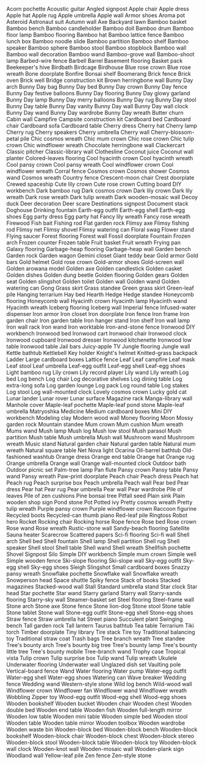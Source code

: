 Acorn pochette
Acoustic guitar
Angled signpost
Apple chair
Apple dress
Apple hat
Apple rug
Apple umbrella
Apple wall
Armor shoes
Aroma pot
Asteroid
Astronaut suit
Autumn wall
Axe
Backyard lawn
Bamboo basket
Bamboo bench
Bamboo candleholder
Bamboo doll
Bamboo drum
Bamboo floor lamp
Bamboo flooring
Bamboo hat
Bamboo lattice fence
Bamboo lunch box
Bamboo noodle slide
Bamboo partition
Bamboo shelf
Bamboo speaker
Bamboo sphere
Bamboo stool
Bamboo stopblock
Bamboo wall
Bamboo wall decoration
Bamboo wand
Bamboo-grove wall
Bamboo-shoot lamp
Barbed-wire fence
Barbell
Barrel
Basement flooring
Basket pack
Beekeeper's hive
Birdbath
Birdcage
Birdhouse
Blue rose crown
Blue rose wreath
Bone doorplate
Bonfire
Bonsai shelf
Boomerang
Brick fence
Brick oven
Brick well
Bridge construction kit
Brown herringbone wall
Bunny Day arch
Bunny Day bag
Bunny Day bed
Bunny Day crown
Bunny Day fence
Bunny Day festive balloons
Bunny Day flooring
Bunny Day glowy garland
Bunny Day lamp
Bunny Day merry balloons
Bunny Day rug
Bunny Day stool
Bunny Day table
Bunny Day vanity
Bunny Day wall
Bunny Day wall clock
Bunny Day wand
Bunny Day wardrobe
Bunny Day wreath
Butter churn
Cabin wall
Campfire
Campsite construction kit
Cardboard bed
Cardboard chair
Cardboard sofa
Cardboard table
Cherry dress
Cherry hat
Cherry lamp
Cherry rug
Cherry speakers
Cherry umbrella
Cherry wall
Cherry-blossom-petal pile
Chic cosmos wreath
Chic mum crown
Chic rose crown
Chic tulip crown
Chic windflower wreath
Chocolate herringbone wall
Clackercart
Classic pitcher
Classic-library wall
Clothesline
Coconut juice
Coconut wall planter
Colored-leaves flooring
Cool hyacinth crown
Cool hyacinth wreath
Cool pansy crown
Cool pansy wreath
Cool windflower crown
Cool windflower wreath
Corral fence
Cosmos crown
Cosmos shower
Cosmos wand
Cosmos wreath
Country fence
Crescent-moon chair
Crest doorplate
Crewed spaceship
Cute lily crown
Cute rose crown
Cutting board
DIY workbench
Dark bamboo rug
Dark cosmos crown
Dark lily crown
Dark lily wreath
Dark rose wreath
Dark tulip wreath
Dark wooden-mosaic wall
Decoy duck
Deer decoration
Deer scare
Destinations signpost
Document stack
Doghouse
Drinking fountain
Earth-egg outfit
Earth-egg shell
Earth-egg shoes
Egg party dress
Egg party hat
Fancy lily wreath
Fancy rose wreath
Firewood
Fish bait
Fishing rod
Flat garden rock
Flimsy axe
Flimsy fishing rod
Flimsy net
Flimsy shovel
Flimsy watering can
Floral swag
Flower stand
Flying saucer
Forest flooring
Forest wall
Fossil doorplate
Fountain
Frozen arch
Frozen counter
Frozen table
Fruit basket
Fruit wreath
Frying pan
Galaxy flooring
Garbage-heap flooring
Garbage-heap wall
Garden bench
Garden rock
Garden wagon
Gemini closet
Giant teddy bear
Gold armor
Gold bars
Gold helmet
Gold rose crown
Gold-armor shoes
Gold-screen wall
Golden arowana model
Golden axe
Golden candlestick
Golden casket
Golden dishes
Golden dung beetle
Golden flooring
Golden gears
Golden seat
Golden slingshot
Golden toilet
Golden wall
Golden wand
Golden watering can
Gong
Grass skirt
Grass standee
Green grass skirt
Green-leaf pile
Hanging terrarium
Hay bed
Hearth
Hedge
Hedge standee
Honeycomb flooring
Honeycomb wall
Hyacinth crown
Hyacinth lamp
Hyacinth wand
Hyacinth wreath
Iceberg flooring
Iceberg wall
Imperial fence
Infused-water dispenser
Iron armor
Iron closet
Iron doorplate
Iron fence
Iron frame
Iron garden chair
Iron garden table
Iron hanger stand
Iron shelf
Iron wall lamp
Iron wall rack
Iron wand
Iron worktable
Iron-and-stone fence
Ironwood DIY workbench
Ironwood bed
Ironwood cart
Ironwood chair
Ironwood clock
Ironwood cupboard
Ironwood dresser
Ironwood kitchenette
Ironwood low table
Ironwood table
Jail bars
Juicy-apple TV
Jungle flooring
Jungle wall
Kettle bathtub
Kettlebell
Key holder
Knight's helmet
Knitted-grass backpack
Ladder
Large cardboard boxes
Lattice fence
Leaf
Leaf campfire
Leaf mask
Leaf stool
Leaf umbrella
Leaf-egg outfit
Leaf-egg shell
Leaf-egg shoes
Light bamboo rug
Lily crown
Lily record player
Lily wand
Lily wreath
Log bed
Log bench
Log chair
Log decorative shelves
Log dining table
Log extra-long sofa
Log garden lounge
Log pack
Log round table
Log stakes
Log stool
Log wall-mounted clock
Lovely cosmos crown
Lucky gold cat
Lunar lander
Lunar rover
Lunar surface
Magazine rack
Manga-library wall
Manhole cover
Maple-leaf pochette
Maple-leaf pond stone
Maple-leaf umbrella
Matryoshka
Medicine
Medium cardboard boxes
Mini DIY workbench
Modeling clay
Modern wood wall
Money flooring
Moon
Mossy garden rock
Mountain standee
Mum crown
Mum cushion
Mum wreath
Mums wand
Mush lamp
Mush log
Mush low stool
Mush parasol
Mush partition
Mush table
Mush umbrella
Mush wall
Mushroom wand
Mushroom wreath
Music stand
Natural garden chair
Natural garden table
Natural mum wreath
Natural square table
Net
Nova light
Ocarina
Oil-barrel bathtub
Old-fashioned washtub
Orange dress
Orange end table
Orange hat
Orange rug
Orange umbrella
Orange wall
Orange wall-mounted clock
Outdoor bath
Outdoor picnic set
Palm-tree lamp
Pan flute
Pansy crown
Pansy table
Pansy wand
Pansy wreath
Paw-print doorplate
Peach chair
Peach dress
Peach hat
Peach rug
Peach surprise box
Peach umbrella
Peach wall
Pear bed
Pear dress
Pear hat
Pear rug
Pear umbrella
Pear wall
Pear wardrobe
Pile of leaves
Pile of zen cushions
Pine bonsai tree
Pitfall seed
Plain sink
Plain wooden shop sign
Pond stone
Pot
Potted ivy
Pretty cosmos wreath
Pretty tulip wreath
Purple pansy crown
Purple windflower crown
Raccoon figurine
Recycled boots
Recycled-can thumb piano
Red-leaf pile
Ringtoss
Robot hero
Rocket
Rocking chair
Rocking horse
Rope fence
Rose bed
Rose crown
Rose wand
Rose wreath
Rustic-stone wall
Sandy-beach flooring
Satellite
Sauna heater
Scarecrow
Scattered papers
Sci-fi flooring
Sci-fi wall
Shell arch
Shell bed
Shell fountain
Shell lamp
Shell partition
Shell rug
Shell speaker
Shell stool
Shell table
Shell wand
Shell wreath
Shellfish pochette
Shovel
Signpost
Silo
Simple DIY workbench
Simple mum crown
Simple well
Simple wooden fence
Ski-slope flooring
Ski-slope wall
Sky-egg outfit
Sky-egg shell
Sky-egg shoes
Sleigh
Slingshot
Small cardboard boxes
Snazzy pansy wreath
Snowflake pochette
Snowflake wall
Snowflake wreath
Snowperson head
Space shuttle
Spiky fence
Stack of books
Stacked magazines
Stacked-wood wall
Stall
Standard umbrella stand
Star clock
Star head
Star pochette
Star wand
Starry garland
Starry wall
Starry-sands flooring
Starry-sky wall
Steamer-basket set
Steel flooring
Steel-frame wall
Stone arch
Stone axe
Stone fence
Stone lion-dog
Stone stool
Stone table
Stone tablet
Stone wall
Stone-egg outfit
Stone-egg shell
Stone-egg shoes
Straw fence
Straw umbrella hat
Street piano
Succulent plant
Swinging bench
Tall garden rock
Tall lantern
Taurus bathtub
Tea table
Terrarium
Tiki torch
Timber doorplate
Tiny library
Tire stack
Tire toy
Traditional balancing toy
Traditional straw coat
Trash bags
Tree branch wreath
Tree standee
Tree's bounty arch
Tree's bounty big tree
Tree's bounty lamp
Tree's bounty little tree
Tree's bounty mobile
Tree-branch wand
Trophy case
Tropical vista
Tulip crown
Tulip surprise box
Tulip wand
Tulip wreath
Ukulele
Underwater flooring
Underwater wall
Unglazed dish set
Vaulting pole
Vertical-board fence
Wand
Water flooring
Water pump
Water-egg outfit
Water-egg shell
Water-egg shoes
Watering can
Wave breaker
Wedding fence
Wedding wand
Western-style stone
Wild log bench
Wild-wood wall
Windflower crown
Windflower fan
Windflower wand
Windflower wreath
Wobbling Zipper toy
Wood-egg outfit
Wood-egg shell
Wood-egg shoes
Wooden bookshelf
Wooden bucket
Wooden chair
Wooden chest
Wooden double bed
Wooden end table
Wooden fish
Wooden full-length mirror
Wooden low table
Wooden mini table
Wooden simple bed
Wooden stool
Wooden table
Wooden table mirror
Wooden toolbox
Wooden wardrobe
Wooden waste bin
Wooden-block bed
Wooden-block bench
Wooden-block bookshelf
Wooden-block chair
Wooden-block chest
Wooden-block stereo
Wooden-block stool
Wooden-block table
Wooden-block toy
Wooden-block wall clock
Wooden-knot wall
Wooden-mosaic wall
Wooden-plank sign
Woodland wall
Yellow-leaf pile
Zen fence
Zen-style stone
